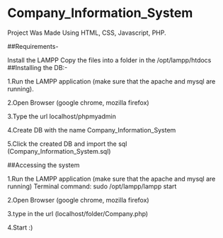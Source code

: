 # Company_Information_System

Project Was Made Using HTML, CSS, Javascript, PHP.

##Requirements-

Install the LAMPP
Copy the files into a folder in the /opt/lampp/htdocs
##Installing the DB:-

1.Run the LAMPP application (make sure that the apache and mysql are running).

2.Open Browser (google chrome, mozilla firefox)

3.Type the url localhost/phpmyadmin

4.Create DB with the name Company_Information_System

5.Click the created DB and import the sql (Company_Information_System.sql)

##Accessing the system

1.Run the LAMPP application (make sure that the apache and mysql are running)
  Terminal command: sudo /opt/lampp/lampp start
  
2.Open Browser (google chrome, mozilla firefox)

3.type in the url (localhost/folder/Company.php)

4.Start :)
